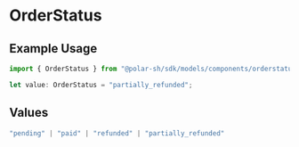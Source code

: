 # OrderStatus

## Example Usage

```typescript
import { OrderStatus } from "@polar-sh/sdk/models/components/orderstatus.js";

let value: OrderStatus = "partially_refunded";
```

## Values

```typescript
"pending" | "paid" | "refunded" | "partially_refunded"
```